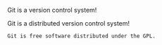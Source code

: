 Git is a version control system!

Git is a distributed version control system!

```
Git is free software distributed under the GPL.
```